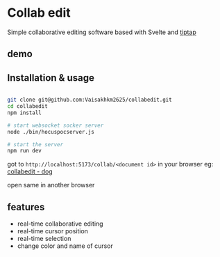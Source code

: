 # Collab edit


Simple collaborative editing software based with Svelte and [tiptap](https://tiptap.dev/)

## demo


## Installation & usage
```bash

git clone git@github.com:Vaisakhkm2625/collabedit.git
cd collabedit
npm install

# start websocket socker server
node ./bin/hocuspocserver.js

# start the server
npm run dev

```
got to `http://localhost:5173/collab/<document id>` in your browser 
 eg: [collabedit - dog](http://localhost:5173/collab/dog) 

open same in another browser


## features

- real-time collaborative editing
- real-time cursor position
- real-time selection
- change color and name of cursor
